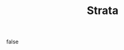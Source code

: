 ---
layout: photo
modal: true
thumb: https://csnapmediahost.github.io/assets1/Thumbs/Strata.jpg
full: https://csnapmediahost.github.io/assets1/Render/Strata.jpg
size: medium
ar: landscape
body: false
title: "Strata"
---